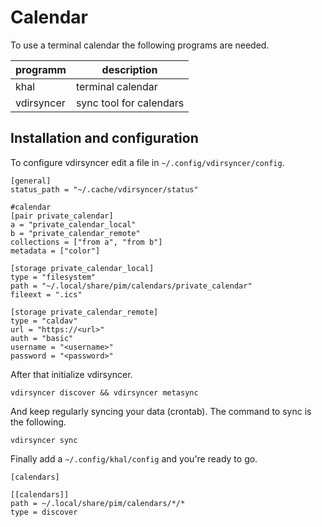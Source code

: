 # Calendar
To use a terminal calendar the following programs are needed.

| programm   | description             |
| ---------- | ----------------------- |
| khal       | terminal calendar       |
| vdirsyncer | sync tool for calendars |

## Installation and configuration
To configure vdirsyncer edit a file in ```~/.config/vdirsyncer/config```.

```
[general]
status_path = "~/.cache/vdirsyncer/status"

#calendar
[pair private_calendar]
a = "private_calendar_local"
b = "private_calendar_remote"
collections = ["from a", "from b"]
metadata = ["color"]

[storage private_calendar_local]
type = "filesystem"
path = "~/.local/share/pim/calendars/private_calendar"
fileext = ".ics"

[storage private_calendar_remote]
type = "caldav"
url = "https://<url>"
auth = "basic"
username = "<username>"
password = "<password>"

```

After that initialize vdirsyncer.

```vdirsyncer discover && vdirsyncer metasync```

And keep regularly syncing your data (crontab).
The command to sync is the following.

```vdirsyncer sync```

Finally add a ```~/.config/khal/config``` and you're ready to go.

```
[calendars]

[[calendars]]
path = ~/.local/share/pim/calendars/*/*
type = discover
```
